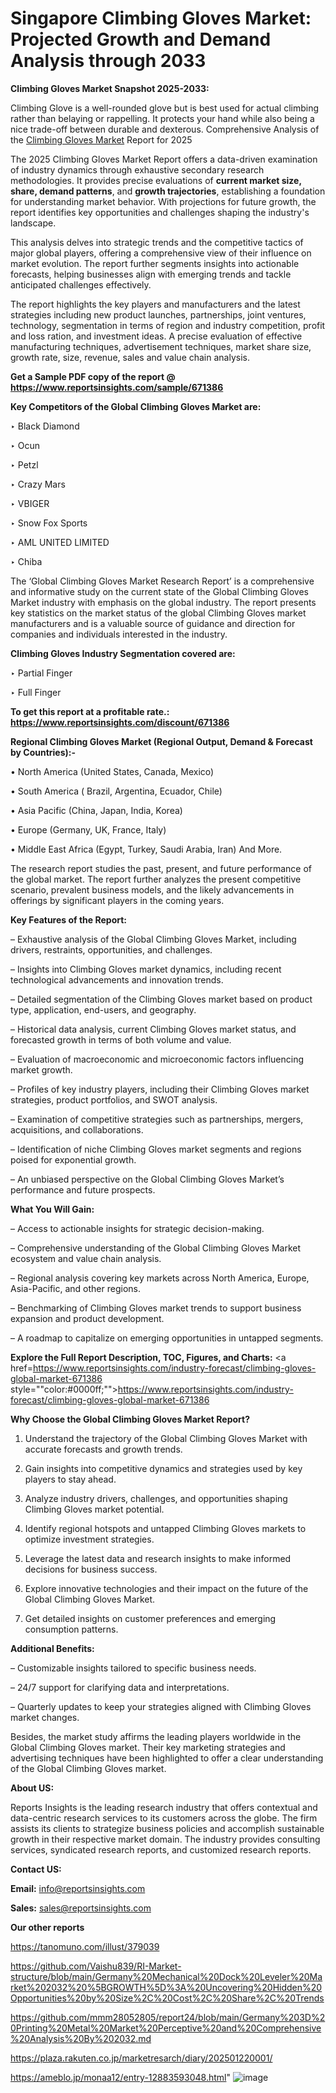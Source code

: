 # Singapore Climbing Gloves Market: Projected Growth and Demand Analysis through 2033

<strong>Climbing Gloves Market Snapshot 2025-2033:</strong>

Climbing Glove is a well-rounded glove but is best used for actual climbing rather than belaying or rappelling. It protects your hand while also being a nice trade-off between durable and dexterous. Comprehensive Analysis of the <a href=https://www.reportsinsights.com/sample/671386>Climbing Gloves Market</a> Report for 2025

The 2025 Climbing Gloves Market Report offers a data-driven examination of industry dynamics through exhaustive secondary research methodologies. It provides precise evaluations of <strong>current market size, share, demand patterns</strong>, and <strong>growth trajectories</strong>, establishing a foundation for understanding market behavior. With projections for future growth, the report identifies key opportunities and challenges shaping the industry's landscape.

This analysis delves into strategic trends and the competitive tactics of major global players, offering a comprehensive view of their influence on market evolution. The report further segments insights into actionable forecasts, helping businesses align with emerging trends and tackle anticipated challenges effectively.

The report highlights the key players and manufacturers and the latest strategies including new product launches, partnerships, joint ventures, technology, segmentation in terms of region and industry competition, profit and loss ration, and investment ideas. A precise evaluation of effective manufacturing techniques, advertisement techniques, market share size, growth rate, size, revenue, sales and value chain analysis.

<strong>Get a Sample PDF copy of the report @ <a href=https://www.reportsinsights.com/sample/671386 style=color:#0000ff;>https://www.reportsinsights.com/sample/671386</a></strong>

<strong>Key Competitors of the Global Climbing Gloves Market are:</strong>

‣ Black Diamond

‣ Ocun

‣ Petzl

‣ Crazy Mars

‣ VBIGER

‣ Snow Fox Sports

‣ AML UNITED LIMITED

‣ Chiba

The ‘Global Climbing Gloves Market Research Report’ is a comprehensive and informative study on the current state of the Global Climbing Gloves Market industry with emphasis on the global industry. The report presents key statistics on the market status of the global Climbing Gloves market manufacturers and is a valuable source of guidance and direction for companies and individuals interested in the industry.

<strong>Climbing Gloves Industry Segmentation covered are:</strong>

‣ Partial Finger

‣ Full Finger

<strong>To get this report at a profitable rate.: <a href=https://www.reportsinsights.com/discount/671386 style=color:#0000ff;>https://www.reportsinsights.com/discount/671386</a></strong>

<strong>Regional Climbing Gloves Market (Regional Output, Demand &amp; Forecast by Countries):-</strong>

• North America (United States, Canada, Mexico)

• South America ( Brazil, Argentina, Ecuador, Chile)

• Asia Pacific (China, Japan, India, Korea)

• Europe (Germany, UK, France, Italy)

• Middle East Africa (Egypt, Turkey, Saudi Arabia, Iran) And More.

The research report studies the past, present, and future performance of the global market. The report further analyzes the present competitive scenario, prevalent business models, and the likely advancements in offerings by significant players in the coming years.

<strong>Key Features of the Report:</strong>

– Exhaustive analysis of the Global Climbing Gloves Market, including drivers, restraints, opportunities, and challenges.

– Insights into Climbing Gloves market dynamics, including recent technological advancements and innovation trends.

– Detailed segmentation of the Climbing Gloves market based on product type, application, end-users, and geography.

– Historical data analysis, current Climbing Gloves market status, and forecasted growth in terms of both volume and value.

– Evaluation of macroeconomic and microeconomic factors influencing market growth.

– Profiles of key industry players, including their Climbing Gloves market strategies, product portfolios, and SWOT analysis.

– Examination of competitive strategies such as partnerships, mergers, acquisitions, and collaborations.

– Identification of niche Climbing Gloves market segments and regions poised for exponential growth.

– An unbiased perspective on the Global Climbing Gloves Market’s performance and future prospects.

<strong>What You Will Gain:</strong>

– Access to actionable insights for strategic decision-making.

– Comprehensive understanding of the Global Climbing Gloves Market ecosystem and value chain analysis.

– Regional analysis covering key markets across North America, Europe, Asia-Pacific, and other regions.

– Benchmarking of Climbing Gloves market trends to support business expansion and product development.

– A roadmap to capitalize on emerging opportunities in untapped segments.

<strong>Explore the Full Report Description, TOC, Figures, and Charts:</strong>
<a href=https://www.reportsinsights.com/industry-forecast/climbing-gloves-global-market-671386 style=""color:#0000ff;"">https://www.reportsinsights.com/industry-forecast/climbing-gloves-global-market-671386</a>

<strong>Why Choose the Global Climbing Gloves Market Report?</strong>

1. Understand the trajectory of the Global Climbing Gloves Market with accurate forecasts and growth trends.

2. Gain insights into competitive dynamics and strategies used by key players to stay ahead.

3. Analyze industry drivers, challenges, and opportunities shaping Climbing Gloves market potential.

4. Identify regional hotspots and untapped Climbing Gloves markets to optimize investment strategies.

5. Leverage the latest data and research insights to make informed decisions for business success.

6. Explore innovative technologies and their impact on the future of the Global Climbing Gloves Market.

7. Get detailed insights on customer preferences and emerging consumption patterns.

<strong>Additional Benefits:</strong>

– Customizable insights tailored to specific business needs.

– 24/7 support for clarifying data and interpretations.

– Quarterly updates to keep your strategies aligned with Climbing Gloves market changes.

Besides, the market study affirms the leading players worldwide in the Global Climbing Gloves market. Their key marketing strategies and advertising techniques have been highlighted to offer a clear understanding of the Global Climbing Gloves market.

<strong><strong>About US</strong>:</strong>

Reports Insights is the leading research industry that offers contextual and data-centric research services to its customers across the globe. The firm assists its clients to strategize business policies and accomplish sustainable growth in their respective market domain. The industry provides consulting services, syndicated research reports, and customized research reports.

<strong>Contact US:</strong>

<p class=><b>Email:</b> <a href=mailto:info@reportsinsights.com>info@reportsinsights.com</a></p>
<p class=><b>Sales:</b> <a href=mailto:sales@reportsinsights.com>sales@reportsinsights.com</a></p>

<strong>Our other reports</strong>

<a href=https://tanomuno.com/illust/379039>https://tanomuno.com/illust/379039</a>

<a href=https://github.com/Vaishu839/RI-Market-structure/blob/main/Germany%20Mechanical%20Dock%20Leveler%20Market%202032%20%5BGROWTH%5D%3A%20Uncovering%20Hidden%20Opportunities%20by%20Size%2C%20Cost%2C%20Share%2C%20Trends>https://github.com/Vaishu839/RI-Market-structure/blob/main/Germany%20Mechanical%20Dock%20Leveler%20Market%202032%20%5BGROWTH%5D%3A%20Uncovering%20Hidden%20Opportunities%20by%20Size%2C%20Cost%2C%20Share%2C%20Trends</a>

<a href=https://github.com/mmm28052805/report24/blob/main/Germany%203D%20Printing%20Metal%20Market%20Perceptive%20and%20Comprehensive%20Analysis%20By%202032.md>https://github.com/mmm28052805/report24/blob/main/Germany%203D%20Printing%20Metal%20Market%20Perceptive%20and%20Comprehensive%20Analysis%20By%202032.md</a>

<a href=https://plaza.rakuten.co.jp/marketresarch/diary/202501220001/>https://plaza.rakuten.co.jp/marketresarch/diary/202501220001/</a>

<a href=https://ameblo.jp/monaa12/entry-12883593048.html>https://ameblo.jp/monaa12/entry-12883593048.html</a>"
![image](https://github.com/user-attachments/assets/b5a15f60-3665-4f33-b6ae-8692fb8aa3c1)

